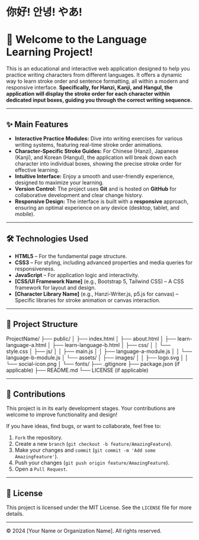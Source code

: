 # 你好! 안녕! やあ! 
# 👋 Welcome to the Language Learning Project!

This is an educational and interactive web application designed to help you practice writing characters from different languages. It offers a dynamic way to learn stroke order and sentence formatting, all within a modern and responsive interface. **Specifically, for Hanzi, Kanji, and Hangul, the application will display the stroke order for each character within dedicated input boxes, guiding you through the correct writing sequence.**

---

## ✨ Main Features

* **Interactive Practice Modules:** Dive into writing exercises for various writing systems, featuring real-time stroke order animations.
* **Character-Specific Stroke Guides:** For Chinese (Hanzi), Japanese (Kanji), and Korean (Hangul), the application will break down each character into individual boxes, showing the precise stroke order for effective learning.
* **Intuitive Interface:** Enjoy a smooth and user-friendly experience, designed to maximize your learning.
* **Version Control:** The project uses **Git** and is hosted on **GitHub** for collaborative development and clear change history.
* **Responsive Design:** The interface is built with a **responsive** approach, ensuring an optimal experience on any device (desktop, tablet, and mobile).

---

## 🛠️ Technologies Used

* **HTML5** – For the fundamental page structure.
* **CSS3** – For styling, including advanced properties and media queries for responsiveness.
* **JavaScript** – For application logic and interactivity.
* **[CSS/UI Framework Name]** (e.g., Bootstrap 5, Tailwind CSS) – A CSS framework for layout and design.
* **[Character Library Name]** (e.g., Hanzi-Writer.js, p5.js for canvas) – Specific libraries for stroke animation or canvas interaction.

---

## 📂 Project Structure

ProjectName/
├── public/
│   ├── index.html
│   ├── about.html
│   ├── learn-language-a.html
│   ├── learn-language-b.html
│   ├── css/
│   │   └── style.css
│   ├── js/
│   │   ├── main.js
│   │   ├── language-a-module.js
│   │   └── language-b-module.js
│   └── assets/
│       ├── images/
│       │   ├── logo.svg
│       │   └── social-icon.png
│       └── fonts/
├── .gitignore
├── package.json (if applicable)
├── README.md
└── LICENSE (if applicable)


---

## 🤝 Contributions

This project is in its early development stages. Your contributions are welcome to improve functionality and design!

If you have ideas, find bugs, or want to collaborate, feel free to:

1.  `Fork` the repository.
2.  Create a new `branch` (`git checkout -b feature/AmazingFeature`).
3.  Make your changes and `commit` (`git commit -m 'Add some AmazingFeature'`).
4.  Push your changes (`git push origin feature/AmazingFeature`).
5.  Open a `Pull Request`.

---

## 📄 License

This project is licensed under the MIT License. See the `LICENSE` file for more details.

---

© 2024 [Your Name or Organization Name]. All rights reserved.
